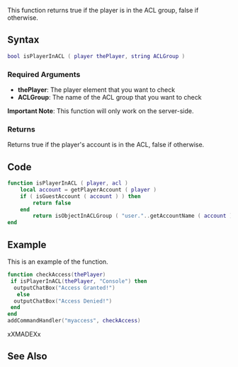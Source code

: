 This function returns true if the player is in the ACL group, false if otherwise.

Syntax
------

``` lua
bool isPlayerInACL ( player thePlayer, string ACLGroup )
```

### Required Arguments

-   **thePlayer**: The player element that you want to check
-   **ACLGroup**: The name of the ACL group that you want to check

**Important Note**: This function will only work on the server-side.

### Returns

Returns true if the player's account is in the ACL, false if otherwise.

Code
----

``` lua
function isPlayerInACL ( player, acl )
    local account = getPlayerAccount ( player )
    if ( isGuestAccount ( account ) ) then
        return false
    end
        return isObjectInACLGroup ( "user."..getAccountName ( account ), aclGetGroup ( acl ) )
end
```

Example
-------

This is an example of the function.

``` lua
function checkAccess(thePlayer)
 if isPlayerInACL(thePlayer, "Console") then
  outputChatBox("Access Granted!")
   else
  outputChatBox("Access Denied!")
 end
end
addCommandHandler("myaccess", checkAccess)
```

xXMADEXx

See Also
--------

